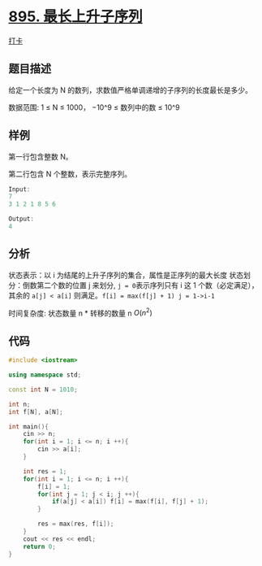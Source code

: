 # [895. 最长上升子序列](https://www.acwing.com/problem/content/897/)

[打卡](https://www.acwing.com/activity/content/problem/content/1003/1/)

## 题目描述

给定一个长度为 N 的数列，求数值严格单调递增的子序列的长度最长是多少。

数据范围:
1 ≤ N ≤ 1000，
−10^9 ≤ 数列中的数 ≤ 10^9

## 样例

第一行包含整数 N。

第二行包含 N 个整数，表示完整序列。

```c++
Input:
7
3 1 2 1 8 5 6

Output:
4
```

## 分析

状态表示：以 i 为结尾的上升子序列的集合，属性是正序列的最大长度
状态划分：倒数第二个数的位置 j 来划分, `j = 0`表示序列只有 i 这 1 个数（必定满足），其余的 `a[j] < a[i]` 则满足。`f[i] = max(f[j] + 1) j = 1->i-1`

时间复杂度: 状态数量 n \* 转移的数量 n $O(n^2)$

## 代码

```c++
#include <iostream>

using namespace std;

const int N = 1010;

int n;
int f[N], a[N];

int main(){
    cin >> n;
    for(int i = 1; i <= n; i ++){
        cin >> a[i];
    }

    int res = 1;
    for(int i = 1; i <= n; i ++){
        f[i] = 1;
        for(int j = 1; j < i; j ++){
            if(a[j] < a[i]) f[i] = max(f[i], f[j] + 1);
        }

        res = max(res, f[i]);
    }
    cout << res << endl;
    return 0;
}
```
